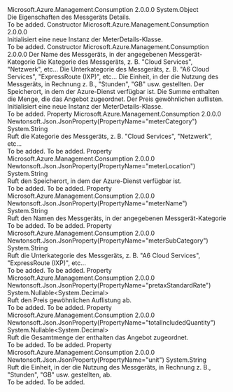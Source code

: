 <Type Name="MeterDetails" FullName="Microsoft.Azure.Management.Consumption.Models.MeterDetails">
  <TypeSignature Language="C#" Value="public class MeterDetails" />
  <TypeSignature Language="ILAsm" Value=".class public auto ansi beforefieldinit MeterDetails extends System.Object" />
  <TypeSignature Language="DocId" Value="T:Microsoft.Azure.Management.Consumption.Models.MeterDetails" />
  <TypeSignature Language="VB.NET" Value="Public Class MeterDetails" />
  <TypeSignature Language="F#" Value="type MeterDetails = class" />
  <AssemblyInfo>
    <AssemblyName>Microsoft.Azure.Management.Consumption</AssemblyName>
    <AssemblyVersion>2.0.0.0</AssemblyVersion>
  </AssemblyInfo>
  <Base>
    <BaseTypeName>System.Object</BaseTypeName>
  </Base>
  <Interfaces />
  <Docs>
    <summary>
            Die Eigenschaften des Messgeräts Details.
            </summary>
    <remarks>To be added.</remarks>
  </Docs>
  <Members>
    <Member MemberName=".ctor">
      <MemberSignature Language="C#" Value="public MeterDetails ();" />
      <MemberSignature Language="ILAsm" Value=".method public hidebysig specialname rtspecialname instance void .ctor() cil managed" />
      <MemberSignature Language="DocId" Value="M:Microsoft.Azure.Management.Consumption.Models.MeterDetails.#ctor" />
      <MemberSignature Language="VB.NET" Value="Public Sub New ()" />
      <MemberType>Constructor</MemberType>
      <AssemblyInfo>
        <AssemblyName>Microsoft.Azure.Management.Consumption</AssemblyName>
        <AssemblyVersion>2.0.0.0</AssemblyVersion>
      </AssemblyInfo>
      <Parameters />
      <Docs>
        <summary>
            Initialisiert eine neue Instanz der MeterDetails-Klasse.
            </summary>
        <remarks>To be added.</remarks>
      </Docs>
    </Member>
    <Member MemberName=".ctor">
      <MemberSignature Language="C#" Value="public MeterDetails (string meterName = null, string meterCategory = null, string meterSubCategory = null, string unit = null, string meterLocation = null, Nullable&lt;decimal&gt; totalIncludedQuantity = null, Nullable&lt;decimal&gt; pretaxStandardRate = null);" />
      <MemberSignature Language="ILAsm" Value=".method public hidebysig specialname rtspecialname instance void .ctor(string meterName, string meterCategory, string meterSubCategory, string unit, string meterLocation, valuetype System.Nullable`1&lt;valuetype System.Decimal&gt; totalIncludedQuantity, valuetype System.Nullable`1&lt;valuetype System.Decimal&gt; pretaxStandardRate) cil managed" />
      <MemberSignature Language="DocId" Value="M:Microsoft.Azure.Management.Consumption.Models.MeterDetails.#ctor(System.String,System.String,System.String,System.String,System.String,System.Nullable{System.Decimal},System.Nullable{System.Decimal})" />
      <MemberSignature Language="VB.NET" Value="Public Sub New (Optional meterName As String = null, Optional meterCategory As String = null, Optional meterSubCategory As String = null, Optional unit As String = null, Optional meterLocation As String = null, Optional totalIncludedQuantity As Nullable(Of Decimal) = null, Optional pretaxStandardRate As Nullable(Of Decimal) = null)" />
      <MemberSignature Language="F#" Value="new Microsoft.Azure.Management.Consumption.Models.MeterDetails : string * string * string * string * string * Nullable&lt;decimal&gt; * Nullable&lt;decimal&gt; -&gt; Microsoft.Azure.Management.Consumption.Models.MeterDetails" Usage="new Microsoft.Azure.Management.Consumption.Models.MeterDetails (meterName, meterCategory, meterSubCategory, unit, meterLocation, totalIncludedQuantity, pretaxStandardRate)" />
      <MemberType>Constructor</MemberType>
      <AssemblyInfo>
        <AssemblyName>Microsoft.Azure.Management.Consumption</AssemblyName>
        <AssemblyVersion>2.0.0.0</AssemblyVersion>
      </AssemblyInfo>
      <Parameters>
        <Parameter Name="meterName" Type="System.String" />
        <Parameter Name="meterCategory" Type="System.String" />
        <Parameter Name="meterSubCategory" Type="System.String" />
        <Parameter Name="unit" Type="System.String" />
        <Parameter Name="meterLocation" Type="System.String" />
        <Parameter Name="totalIncludedQuantity" Type="System.Nullable&lt;System.Decimal&gt;" />
        <Parameter Name="pretaxStandardRate" Type="System.Nullable&lt;System.Decimal&gt;" />
      </Parameters>
      <Docs>
        <param name="meterName">Der Name des Messgeräts, in der angegebenen Messgerät-Kategorie</param>
        <param name="meterCategory">Die Kategorie des Messgeräts, z. B. "Cloud Services", "Netzwerk", etc...</param>
        <param name="meterSubCategory">Die Unterkategorie des Messgeräts, z. B. "A6 Cloud Services", "ExpressRoute (IXP)", etc...</param>
        <param name="unit">Die Einheit, in der die Nutzung des Messgeräts, in Rechnung z. B., "Stunden", "GB" usw. gestellten.</param>
        <param name="meterLocation">Der Speicherort, in dem der Azure-Dienst verfügbar ist.</param>
        <param name="totalIncludedQuantity">Die Summe enthalten die Menge, die das Angebot zugeordnet.</param>
        <param name="pretaxStandardRate">Der Preis gewöhnlichen auflisten.</param>
        <summary>
            Initialisiert eine neue Instanz der MeterDetails-Klasse.
            </summary>
        <remarks>To be added.</remarks>
      </Docs>
    </Member>
    <Member MemberName="MeterCategory">
      <MemberSignature Language="C#" Value="public string MeterCategory { get; }" />
      <MemberSignature Language="ILAsm" Value=".property instance string MeterCategory" />
      <MemberSignature Language="DocId" Value="P:Microsoft.Azure.Management.Consumption.Models.MeterDetails.MeterCategory" />
      <MemberSignature Language="VB.NET" Value="Public ReadOnly Property MeterCategory As String" />
      <MemberSignature Language="F#" Value="member this.MeterCategory : string" Usage="Microsoft.Azure.Management.Consumption.Models.MeterDetails.MeterCategory" />
      <MemberType>Property</MemberType>
      <AssemblyInfo>
        <AssemblyName>Microsoft.Azure.Management.Consumption</AssemblyName>
        <AssemblyVersion>2.0.0.0</AssemblyVersion>
      </AssemblyInfo>
      <Attributes>
        <Attribute>
          <AttributeName>Newtonsoft.Json.JsonProperty(PropertyName="meterCategory")</AttributeName>
        </Attribute>
      </Attributes>
      <ReturnValue>
        <ReturnType>System.String</ReturnType>
      </ReturnValue>
      <Docs>
        <summary>
            Ruft die Kategorie des Messgeräts, z. B. "Cloud Services", "Netzwerk", etc...
            </summary>
        <value>To be added.</value>
        <remarks>To be added.</remarks>
      </Docs>
    </Member>
    <Member MemberName="MeterLocation">
      <MemberSignature Language="C#" Value="public string MeterLocation { get; }" />
      <MemberSignature Language="ILAsm" Value=".property instance string MeterLocation" />
      <MemberSignature Language="DocId" Value="P:Microsoft.Azure.Management.Consumption.Models.MeterDetails.MeterLocation" />
      <MemberSignature Language="VB.NET" Value="Public ReadOnly Property MeterLocation As String" />
      <MemberSignature Language="F#" Value="member this.MeterLocation : string" Usage="Microsoft.Azure.Management.Consumption.Models.MeterDetails.MeterLocation" />
      <MemberType>Property</MemberType>
      <AssemblyInfo>
        <AssemblyName>Microsoft.Azure.Management.Consumption</AssemblyName>
        <AssemblyVersion>2.0.0.0</AssemblyVersion>
      </AssemblyInfo>
      <Attributes>
        <Attribute>
          <AttributeName>Newtonsoft.Json.JsonProperty(PropertyName="meterLocation")</AttributeName>
        </Attribute>
      </Attributes>
      <ReturnValue>
        <ReturnType>System.String</ReturnType>
      </ReturnValue>
      <Docs>
        <summary>
            Ruft den Speicherort, in dem der Azure-Dienst verfügbar ist.
            </summary>
        <value>To be added.</value>
        <remarks>To be added.</remarks>
      </Docs>
    </Member>
    <Member MemberName="MeterName">
      <MemberSignature Language="C#" Value="public string MeterName { get; }" />
      <MemberSignature Language="ILAsm" Value=".property instance string MeterName" />
      <MemberSignature Language="DocId" Value="P:Microsoft.Azure.Management.Consumption.Models.MeterDetails.MeterName" />
      <MemberSignature Language="VB.NET" Value="Public ReadOnly Property MeterName As String" />
      <MemberSignature Language="F#" Value="member this.MeterName : string" Usage="Microsoft.Azure.Management.Consumption.Models.MeterDetails.MeterName" />
      <MemberType>Property</MemberType>
      <AssemblyInfo>
        <AssemblyName>Microsoft.Azure.Management.Consumption</AssemblyName>
        <AssemblyVersion>2.0.0.0</AssemblyVersion>
      </AssemblyInfo>
      <Attributes>
        <Attribute>
          <AttributeName>Newtonsoft.Json.JsonProperty(PropertyName="meterName")</AttributeName>
        </Attribute>
      </Attributes>
      <ReturnValue>
        <ReturnType>System.String</ReturnType>
      </ReturnValue>
      <Docs>
        <summary>
            Ruft den Namen des Messgeräts, in der angegebenen Messgerät-Kategorie
            </summary>
        <value>To be added.</value>
        <remarks>To be added.</remarks>
      </Docs>
    </Member>
    <Member MemberName="MeterSubCategory">
      <MemberSignature Language="C#" Value="public string MeterSubCategory { get; }" />
      <MemberSignature Language="ILAsm" Value=".property instance string MeterSubCategory" />
      <MemberSignature Language="DocId" Value="P:Microsoft.Azure.Management.Consumption.Models.MeterDetails.MeterSubCategory" />
      <MemberSignature Language="VB.NET" Value="Public ReadOnly Property MeterSubCategory As String" />
      <MemberSignature Language="F#" Value="member this.MeterSubCategory : string" Usage="Microsoft.Azure.Management.Consumption.Models.MeterDetails.MeterSubCategory" />
      <MemberType>Property</MemberType>
      <AssemblyInfo>
        <AssemblyName>Microsoft.Azure.Management.Consumption</AssemblyName>
        <AssemblyVersion>2.0.0.0</AssemblyVersion>
      </AssemblyInfo>
      <Attributes>
        <Attribute>
          <AttributeName>Newtonsoft.Json.JsonProperty(PropertyName="meterSubCategory")</AttributeName>
        </Attribute>
      </Attributes>
      <ReturnValue>
        <ReturnType>System.String</ReturnType>
      </ReturnValue>
      <Docs>
        <summary>
            Ruft die Unterkategorie des Messgeräts, z. B. "A6 Cloud Services", "ExpressRoute (IXP)", etc...
            </summary>
        <value>To be added.</value>
        <remarks>To be added.</remarks>
      </Docs>
    </Member>
    <Member MemberName="PretaxStandardRate">
      <MemberSignature Language="C#" Value="public Nullable&lt;decimal&gt; PretaxStandardRate { get; }" />
      <MemberSignature Language="ILAsm" Value=".property instance valuetype System.Nullable`1&lt;valuetype System.Decimal&gt; PretaxStandardRate" />
      <MemberSignature Language="DocId" Value="P:Microsoft.Azure.Management.Consumption.Models.MeterDetails.PretaxStandardRate" />
      <MemberSignature Language="VB.NET" Value="Public ReadOnly Property PretaxStandardRate As Nullable(Of Decimal)" />
      <MemberSignature Language="F#" Value="member this.PretaxStandardRate : Nullable&lt;decimal&gt;" Usage="Microsoft.Azure.Management.Consumption.Models.MeterDetails.PretaxStandardRate" />
      <MemberType>Property</MemberType>
      <AssemblyInfo>
        <AssemblyName>Microsoft.Azure.Management.Consumption</AssemblyName>
        <AssemblyVersion>2.0.0.0</AssemblyVersion>
      </AssemblyInfo>
      <Attributes>
        <Attribute>
          <AttributeName>Newtonsoft.Json.JsonProperty(PropertyName="pretaxStandardRate")</AttributeName>
        </Attribute>
      </Attributes>
      <ReturnValue>
        <ReturnType>System.Nullable&lt;System.Decimal&gt;</ReturnType>
      </ReturnValue>
      <Docs>
        <summary>
            Ruft den Preis gewöhnlichen Auflistung ab.
            </summary>
        <value>To be added.</value>
        <remarks>To be added.</remarks>
      </Docs>
    </Member>
    <Member MemberName="TotalIncludedQuantity">
      <MemberSignature Language="C#" Value="public Nullable&lt;decimal&gt; TotalIncludedQuantity { get; }" />
      <MemberSignature Language="ILAsm" Value=".property instance valuetype System.Nullable`1&lt;valuetype System.Decimal&gt; TotalIncludedQuantity" />
      <MemberSignature Language="DocId" Value="P:Microsoft.Azure.Management.Consumption.Models.MeterDetails.TotalIncludedQuantity" />
      <MemberSignature Language="VB.NET" Value="Public ReadOnly Property TotalIncludedQuantity As Nullable(Of Decimal)" />
      <MemberSignature Language="F#" Value="member this.TotalIncludedQuantity : Nullable&lt;decimal&gt;" Usage="Microsoft.Azure.Management.Consumption.Models.MeterDetails.TotalIncludedQuantity" />
      <MemberType>Property</MemberType>
      <AssemblyInfo>
        <AssemblyName>Microsoft.Azure.Management.Consumption</AssemblyName>
        <AssemblyVersion>2.0.0.0</AssemblyVersion>
      </AssemblyInfo>
      <Attributes>
        <Attribute>
          <AttributeName>Newtonsoft.Json.JsonProperty(PropertyName="totalIncludedQuantity")</AttributeName>
        </Attribute>
      </Attributes>
      <ReturnValue>
        <ReturnType>System.Nullable&lt;System.Decimal&gt;</ReturnType>
      </ReturnValue>
      <Docs>
        <summary>
            Ruft die Gesamtmenge der enthalten das Angebot zugeordnet.
            </summary>
        <value>To be added.</value>
        <remarks>To be added.</remarks>
      </Docs>
    </Member>
    <Member MemberName="Unit">
      <MemberSignature Language="C#" Value="public string Unit { get; }" />
      <MemberSignature Language="ILAsm" Value=".property instance string Unit" />
      <MemberSignature Language="DocId" Value="P:Microsoft.Azure.Management.Consumption.Models.MeterDetails.Unit" />
      <MemberSignature Language="VB.NET" Value="Public ReadOnly Property Unit As String" />
      <MemberSignature Language="F#" Value="member this.Unit : string" Usage="Microsoft.Azure.Management.Consumption.Models.MeterDetails.Unit" />
      <MemberType>Property</MemberType>
      <AssemblyInfo>
        <AssemblyName>Microsoft.Azure.Management.Consumption</AssemblyName>
        <AssemblyVersion>2.0.0.0</AssemblyVersion>
      </AssemblyInfo>
      <Attributes>
        <Attribute>
          <AttributeName>Newtonsoft.Json.JsonProperty(PropertyName="unit")</AttributeName>
        </Attribute>
      </Attributes>
      <ReturnValue>
        <ReturnType>System.String</ReturnType>
      </ReturnValue>
      <Docs>
        <summary>
            Ruft die Einheit, in der die Nutzung des Messgeräts, in Rechnung z. B., "Stunden", "GB" usw. gestellten, ab.
            </summary>
        <value>To be added.</value>
        <remarks>To be added.</remarks>
      </Docs>
    </Member>
  </Members>
</Type>